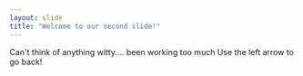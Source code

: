 ```yaml
---
layout: slide
title: "Welcome to our second slide!"
---
```

Can't think of anything witty.... been working too much
Use the left arrow to go back!
